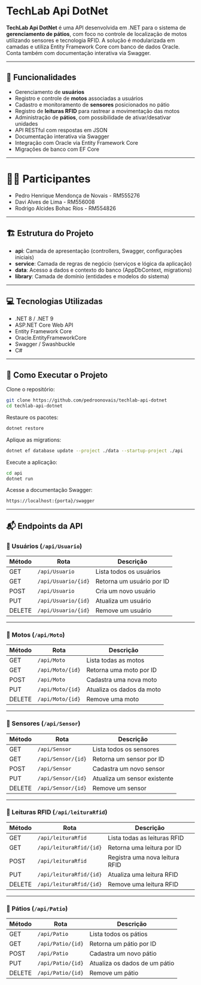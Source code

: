 # TechLab Api DotNet

**TechLab Api DotNet** é uma API desenvolvida em .NET para o sistema de **gerenciamento de pátios**, com foco no controle de localização de motos utilizando sensores e tecnologia RFID. A solução é modularizada em camadas e utiliza Entity Framework Core com banco de dados Oracle. Conta também com documentação interativa via Swagger.

---

## 📌 Funcionalidades

- Gerenciamento de **usuários**
- Registro e controle de **motos** associadas a usuários
- Cadastro e monitoramento de **sensores** posicionados no pátio
- Registro de **leituras RFID** para rastrear a movimentação das motos
- Administração de **pátios**, com possibilidade de ativar/desativar unidades
- API RESTful com respostas em JSON
- Documentação interativa via Swagger
- Integração com Oracle via Entity Framework Core
- Migrações de banco com EF Core

---

# 👩‍💻 Participantes

- Pedro Henrique Mendonça de Novais - RM555276
- Davi Alves de Lima - RM556008
- Rodrigo Alcides Bohac Ríos - RM554826

---

## 🏗 Estrutura do Projeto

- **api**: Camada de apresentação (controllers, Swagger, configurações iniciais)
- **service**: Camada de regras de negócio (serviços e lógica da aplicação)
- **data**: Acesso a dados e contexto do banco (AppDbContext, migrations)
- **library**: Camada de domínio (entidades e modelos do sistema)

---

## 💻 Tecnologias Utilizadas

- .NET 8 / .NET 9
- ASP.NET Core Web API
- Entity Framework Core
- Oracle.EntityFrameworkCore
- Swagger / Swashbuckle
- C#

---

## 🚀 Como Executar o Projeto

Clone o repositório:

```bash
git clone https://github.com/pedroonovais/techlab-api-dotnet
cd techlab-api-dotnet
```

Restaure os pacotes:

```bash
dotnet restore
```

Aplique as migrations:
```bash
dotnet ef database update --project ./data --startup-project ./api
```

Execute a aplicação:
```bash
cd api
dotnet run
```

Acesse a documentação Swagger:
```bash
https://localhost:{porta}/swagger
```

---

## 📬 Endpoints da API

### 🔹 Usuários (`/api/Usuario`)

| Método | Rota                         | Descrição                   |
|--------|------------------------------|-----------------------------|
| GET    | `/api/Usuario`               | Lista todos os usuários     |
| GET    | `/api/Usuario/{id}`          | Retorna um usuário por ID   |
| POST   | `/api/Usuario`               | Cria um novo usuário        |
| PUT    | `/api/Usuario/{id}`          | Atualiza um usuário         |
| DELETE | `/api/Usuario/{id}`          | Remove um usuário           |

---

### 🔹 Motos (`/api/Moto`)

| Método | Rota                         | Descrição                   |
|--------|------------------------------|-----------------------------|
| GET    | `/api/Moto`                  | Lista todas as motos        |
| GET    | `/api/Moto/{id}`             | Retorna uma moto por ID     |
| POST   | `/api/Moto`                  | Cadastra uma nova moto      |
| PUT    | `/api/Moto/{id}`             | Atualiza os dados da moto   |
| DELETE | `/api/Moto/{id}`             | Remove uma moto             |

---

### 🔹 Sensores (`/api/Sensor`)

| Método | Rota                         | Descrição                         |
|--------|------------------------------|-----------------------------------|
| GET    | `/api/Sensor`                | Lista todos os sensores           |
| GET    | `/api/Sensor/{id}`           | Retorna um sensor por ID          |
| POST   | `/api/Sensor`                | Cadastra um novo sensor           |
| PUT    | `/api/Sensor/{id}`           | Atualiza um sensor existente      |
| DELETE | `/api/Sensor/{id}`           | Remove um sensor                  |

---

### 🔹 Leituras RFID (`/api/leituraRfid`)

| Método | Rota                                 | Descrição                             |
|--------|--------------------------------------|---------------------------------------|
| GET    | `/api/leituraRfid`                   | Lista todas as leituras RFID          |
| GET    | `/api/leituraRfid/{id}`              | Retorna uma leitura por ID            |
| POST   | `/api/leituraRfid`                   | Registra uma nova leitura RFID        |
| PUT    | `/api/leituraRfid/{id}`              | Atualiza uma leitura RFID             |
| DELETE | `/api/leituraRfid/{id}`              | Remove uma leitura RFID               |

---

### 🔹 Pátios (`/api/Patio`)

| Método | Rota                         | Descrição                           |
|--------|------------------------------|-------------------------------------|
| GET    | `/api/Patio`                 | Lista todos os pátios               |
| GET    | `/api/Patio/{id}`            | Retorna um pátio por ID             |
| POST   | `/api/Patio`                 | Cadastra um novo pátio              |
| PUT    | `/api/Patio/{id}`            | Atualiza os dados de um pátio       |
| DELETE | `/api/Patio/{id}`            | Remove um pátio                     |

